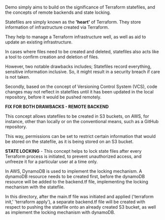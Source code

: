 Demo simply aims to build on the significance of Terraform statefiles, and the concepts of remote backends and state locking.

Statefiles are simply known as the **'heart'** of Terraform. They store information of infrastructure created via Terraform.

They help to manage a Terraform infrastructure well, as well as aid to update an existing infrastructure.

In cases where files need to be created and deleted, statefiles also acts like a tool to confirm creation and deletion of files.

However, two notable drawbacks includes; Statefiles record everything, sensitive information inclusive. So, it might result in a security breach if care is not taken.

Secondly, based on the concept of Versioning Control System (VCS), code changes may not reflect in statefiles until it has been updated in the local repository, before it would be pushed remotely.

**FIX FOR BOTH DRAWBACKS - REMOTE BACKEND**

This concept allows statefiles to be created in S3 buckets, on AWS, for instance, other than locally or on the conventional means, such as a GitHub repository.

This way, permissions can be set to restrict certain information that would be stored on the statefile, as it is being stored on an S3 bucket.

**STATE LOCKING** - This concept helps to lock state files after every Terraform process is initiated, to prevent unauthorized access, and unfreeze it for a particular user at a time only.

In AWS, DynamoDB is used to implement the locking mechanism. A dynamoDB resource needs to be created first, before the dynamoDB resource will be added to the backend.tf file, implementing the locking mechanism with the statefile.

In this directory, after the main.tf file was initiated and applied ('terraform init,' 'terraform apply'), a separate backend.tf file will be created with respect to pushing the statefile onto an already created S3 bucket, as well as implement the locking mechanism with dynamoDB.
